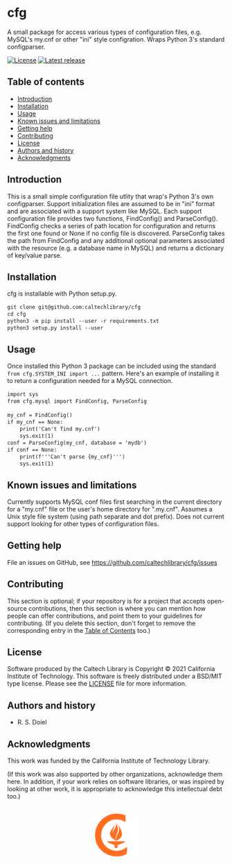 cfg
===

A small package for access various types of configuration files, 
e.g. MySQL's my.cnf or other "ini" style configration. Wraps 
Python 3's standard configparser. 

[![License](https://img.shields.io/badge/License-BSD%203--Clause-blue.svg?style=flat-square)](https://choosealicense.com/licenses/bsd-3-clause)
[![Latest release](https://img.shields.io/github/v/release/caltechlibrary/cfg.svg?style=flat-square&color=b44e88)](https://github.com/caltechlibrary/cfg/releases)


Table of contents
-----------------

* [Introduction](#introduction)
* [Installation](#installation)
* [Usage](#usage)
* [Known issues and limitations](#known-issues-and-limitations)
* [Getting help](#getting-help)
* [Contributing](#contributing)
* [License](#license)
* [Authors and history](#authors-and-history)
* [Acknowledgments](#authors-and-acknowledgments)


Introduction
------------

This is a small simple configuration file utlity that wrap's Python 3's
own configparser. Support initialization files are assumed to be in
"ini" format and are associated with a support system like MySQL. Each
support configuration file provides two functions, FindConfig() and
ParseConfig(). FindConfig checks a series of path location for configuration
and returns the first one found or None if no config file is discovered.
ParseConfig takes the path from FindConfig and any additional optional
parameters associated with the  resource (e.g. a database name in MySQL)
and returns a dictionary of key/value parse.


Installation
------------

cfg is installable with Python setup.py. 

```
git clone git@github.com:caltechlibrary/cfg
cd cfg
python3 -m pip install --user -r requirements.txt
python3 setup.py install --user
```

Usage
-----

Once installed this Python 3 package can be included using 
the standard `from cfg.SYSTEM_INI import ...` pattern. Here's an example
of installing it to return a configuration needed for a MySQL
connection.

```
import sys
from cfg.mysql import FindConfig, ParseConfig

my_cnf = FindConfig()
if my_cnf == None:
    print('Can't find my.cnf')
    sys.exit(1)
conf = ParseConfig(my_cnf, database = 'mydb')
if conf == None:
    print(f'''Can't parse {my_cnf}''')
    sys.exit(1)
```

Known issues and limitations
----------------------------

Currently supports MySQL conf files first searching in the 
current directory for a "my.cnf" file or the user's home
directory for ".my.cnf". Assumes a Unix style file system (using
path separate and dot prefix).  Does not current support looking
for other types of configuration files.


Getting help
------------

File an issues on GitHub, see https://github.com/caltechlibrary/cfg/issues

Contributing
------------

This section is optional; if your repository is for a project that accepts open-source contributions, then this section is where you can mention how people can offer contributions, and point them to your guidelines for contributing.  (If you delete this section, don't forget to remove the corresponding entry in the [Table of Contents](#table-of-contents) too.)


License
-------

Software produced by the Caltech Library is Copyright © 2021 California Institute of Technology.  This software is freely distributed under a BSD/MIT type license.  Please see the [LICENSE](LICENSE) file for more information.


Authors and history
---------------------------

- R. S. Doiel


Acknowledgments
---------------

This work was funded by the California Institute of Technology Library.

(If this work was also supported by other organizations, acknowledge them here.  In addition, if your work relies on software libraries, or was inspired by looking at other work, it is appropriate to acknowledge this intellectual debt too.)

<div align="center">
  <br>
  <a href="https://www.caltech.edu">
    <img width="100" height="100" src="https://raw.githubusercontent.com/caltechlibrary/template/main/.graphics/caltech-round.png">
  </a>
</div>
